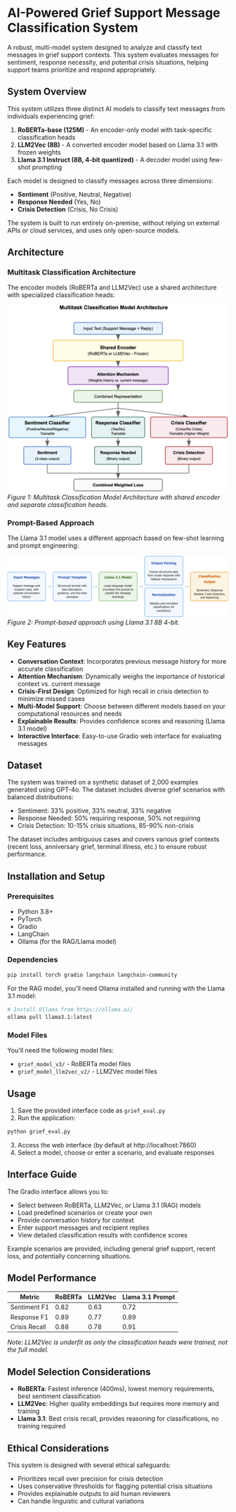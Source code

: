 # AI-Powered Grief Support Message Classification System

A robust, multi-model system designed to analyze and classify text messages in grief support contexts. This system evaluates messages for sentiment, response necessity, and potential crisis situations, helping support teams prioritize and respond appropriately.

## System Overview

This system utilizes three distinct AI models to classify text messages from individuals experiencing grief:

1. **RoBERTa-base (125M)** - An encoder-only model with task-specific classification heads
2. **LLM2Vec (8B)** - A converted encoder model based on Llama 3.1 with frozen weights
3. **Llama 3.1 Instruct (8B, 4-bit quantized)** - A decoder model using few-shot prompting

Each model is designed to classify messages across three dimensions:
- **Sentiment** (Positive, Neutral, Negative)
- **Response Needed** (Yes, No)
- **Crisis Detection** (Crisis, No Crisis)

The system is built to run entirely on-premise, without relying on external APIs or cloud services, and uses only open-source models.

## Architecture

### Multitask Classification Architecture

The encoder models (RoBERTa and LLM2Vec) use a shared architecture with specialized classification heads:

![Multitask Classification Model Architecture](./images/classification.png)
*Figure 1: Multitask Classification Model Architecture with shared encoder and separate classification heads.*

### Prompt-Based Approach

The Llama 3.1 model uses a different approach based on few-shot learning and prompt engineering:

![Prompt-based approach](./images/prompt.png)
*Figure 2: Prompt-based approach using Llama 3.1 8B 4-bit.*

## Key Features

- **Conversation Context**: Incorporates previous message history for more accurate classification
- **Attention Mechanism**: Dynamically weighs the importance of historical context vs. current message
- **Crisis-First Design**: Optimized for high recall in crisis detection to minimize missed cases
- **Multi-Model Support**: Choose between different models based on your computational resources and needs
- **Explainable Results**: Provides confidence scores and reasoning (Llama 3.1 model)
- **Interactive Interface**: Easy-to-use Gradio web interface for evaluating messages

## Dataset

The system was trained on a synthetic dataset of 2,000 examples generated using GPT-4o. The dataset includes diverse grief scenarios with balanced distributions:

- Sentiment: 33% positive, 33% neutral, 33% negative
- Response Needed: 50% requiring response, 50% not requiring
- Crisis Detection: 10-15% crisis situations, 85-90% non-crisis

The dataset includes ambiguous cases and covers various grief contexts (recent loss, anniversary grief, terminal illness, etc.) to ensure robust performance.

## Installation and Setup

### Prerequisites

- Python 3.8+
- PyTorch
- Gradio
- LangChain
- Ollama (for the RAG/Llama model)

### Dependencies

```bash
pip install torch gradio langchain langchain-community
```

For the RAG model, you'll need Ollama installed and running with the Llama 3.1 model:
```bash
# Install Ollama from https://ollama.ai/
ollama pull llama3.1:latest
```

### Model Files

You'll need the following model files:
- `grief_model_v3/` - RoBERTa model files
- `grief_model_llm2vec_v2/` - LLM2Vec model files

## Usage

1. Save the provided interface code as `grief_eval.py`
2. Run the application:
```bash
python grief_eval.py
```
3. Access the web interface (by default at http://localhost:7860)
4. Select a model, choose or enter a scenario, and evaluate responses

## Interface Guide

The Gradio interface allows you to:
- Select between RoBERTa, LLM2Vec, or Llama 3.1 (RAG) models
- Load predefined scenarios or create your own
- Provide conversation history for context
- Enter support messages and recipient replies
- View detailed classification results with confidence scores

Example scenarios are provided, including general grief support, recent loss, and potentially concerning situations.

## Model Performance

| Metric | RoBERTa | LLM2Vec | Llama 3.1 Prompt |
|--------|---------|---------|------------------|
| Sentiment F1 | 0.82 | 0.63 | 0.72 |
| Response F1 | 0.89 | 0.77 | 0.89 |
| Crisis Recall | 0.88 | 0.78 | 0.91 |

*Note: LLM2Vec is underfit as only the classification heads were trained, not the full model.*

## Model Selection Considerations

- **RoBERTa**: Fastest inference (400ms), lowest memory requirements, best sentiment classification
- **LLM2Vec**: Higher quality embeddings but requires more memory and training
- **Llama 3.1**: Best crisis recall, provides reasoning for classifications, no training required

## Ethical Considerations

This system is designed with several ethical safeguards:
- Prioritizes recall over precision for crisis detection
- Uses conservative thresholds for flagging potential crisis situations
- Provides explainable outputs to aid human reviewers
- Can handle linguistic and cultural variations
